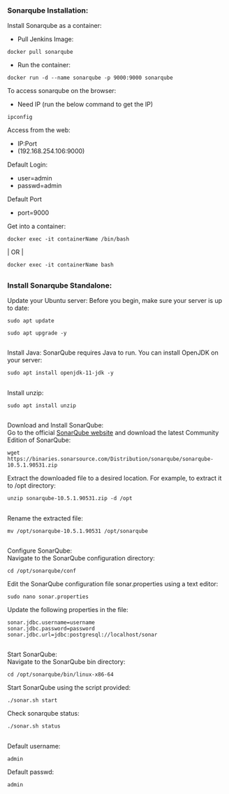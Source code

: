 ### Sonarqube Installation: 
Install Sonarqube as a container: 
- Pull Jenkins Image:
```
docker pull sonarqube 
```
- Run the container:
``` 
docker run -d --name sonarqube -p 9000:9000 sonarqube 
```
To access sonarqube on the browser:
- Need IP (run the below command to get the IP) 
```
ipconfig
``` 
Access from the web:
- IP:Port
- (192.168.254.106:9000)

Default Login:
- user=admin 
- passwd=admin 

Default Port 
- port=9000

Get into a container: 
```
docker exec -it containerName /bin/bash
```

| OR |

```
docker exec -it containerName bash
```
##


### Install Sonarqube Standalone: 
Update your Ubuntu server: Before you begin, make sure your server is up to date:
```
sudo apt update
```
```
sudo apt upgrade -y
```
##


Install Java: SonarQube requires Java to run. You can install OpenJDK on your server:
```
sudo apt install openjdk-11-jdk -y
```
##


Install unzip:
```
sudo apt install unzip
```
##


Download and Install SonarQube: <br>
Go to the official [SonarQube website](https://www.sonarqube.org/downloads) and download the latest Community Edition of SonarQube:
```
wget https://binaries.sonarsource.com/Distribution/sonarqube/sonarqube-10.5.1.90531.zip
```


Extract the downloaded file to a desired location. For example, to extract it to /opt directory:
```
unzip sonarqube-10.5.1.90531.zip -d /opt
```
##


Rename the extracted file:
```
mv /opt/sonarqube-10.5.1.90531 /opt/sonarqube
```
##


Configure SonarQube: <br>
Navigate to the SonarQube configuration directory:
```
cd /opt/sonarqube/conf
```


Edit the SonarQube configuration file sonar.properties using a text editor:
```
sudo nano sonar.properties
```


Update the following properties in the file:
```
sonar.jdbc.username=username
sonar.jdbc.password=password
sonar.jdbc.url=jdbc:postgresql://localhost/sonar
```
##


Start SonarQube: <br>
Navigate to the SonarQube bin directory:
```
cd /opt/sonarqube/bin/linux-x86-64
```


Start SonarQube using the script provided:
```
./sonar.sh start
```

Check sonarqube status:
```
./sonar.sh status
```
##


Default username:
```
admin
```


Default passwd:
```
admin
```
##